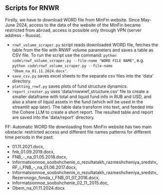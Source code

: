 ## Scripts for RNWR

Firstly, we have to download WORD file from MinFin website. Since May-June 2024, access to the data of the website of the MinFin became restricted from abroad, access is possible only through VPN (server address - Russia).
* `rnwf_volume_scraper.py` script reads downloaded WORD file, fetches the table from the file with RNWF volume parameters and saves a table as CSV file. To run the script use the command: 
`python code\rnwf_volume_scraper.py --file-name "WORD FILE NAME"`, 
e.g. `python code\rnwf_volume_scraper.py --file-name "Obem_na_01.11.2024.docx"`.
* `save_csv.py` saves excel sheets to the separate csv files into the 'data' directory.
* `plotting_rnwf.py` saves plots of fund structure dynamics.
* `report_creater.py` uses 'data/rnwwwf_structure.csv' file to create a smaller dataframe with total and liquid fund info in RUB and USD, and also a share of liquid assets in the fund (which will be used in the streamlit app later). The table data transform into text, and feeded into the Cohere LLM to create a short report. The resulted table and report are saved into the 'data/report' directory.


FF: Automatic WORD file downloading from MinFin website has two main obstacle: restricted access and different file names patterns for different time periods in the past:
- 01.11.2021.docx, 
- fnb_01.09.2019.docx, 
- FNB_-_na_01.05.2018.docx, 
- Informatsionnoe_soobshchenie_o_rezultatakh_razmeshcheniya_sredstv_RF_i_FNB_-_na_01.06.2017.docx,
- Informatsionnoe_soobshchenie_o_rezultatakh_razmeshcheniya_sredstv_Rezervnogo_fonda_i_FNB_01_07_2016.docx, 
- Informatsionnoe_soobshchenie_02_11_2015.doc, 
- Obem_na_01.11.2024.docx
